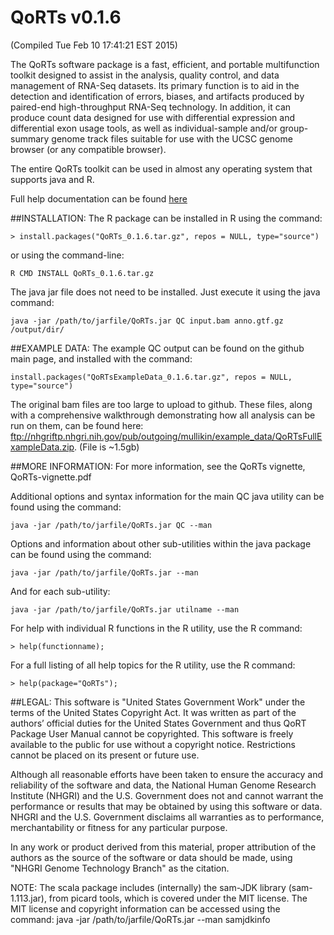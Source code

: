 # QoRTs v0.1.6
(Compiled Tue Feb 10 17:41:21 EST 2015)

The QoRTs software package is a fast, efficient, and portable multifunction toolkit designed to assist in
the analysis, quality control, and data management of RNA-Seq datasets. Its primary function is to aid
in the detection and identification of errors, biases, and artifacts produced by paired-end high-throughput
RNA-Seq technology. In addition, it can produce count data designed for use with differential expression
and differential exon usage tools, as well as individual-sample and/or group-summary genome track
files suitable for use with the UCSC genome browser (or any compatible browser).

The entire QoRTs toolkit can be used in almost any operating system that supports java and R.

Full help documentation can be found [here](https://dl.dropboxusercontent.com/u/103621176/QoRTs/helpDoc_v0.1.6/index.html)

##INSTALLATION:
The R package can be installed in R using the command:

    > install.packages("QoRTs_0.1.6.tar.gz", repos = NULL, type="source")

or using the command-line:
    
    R CMD INSTALL QoRTs_0.1.6.tar.gz

The java jar file does not need to be installed. 
Just execute it using the java command:
    
    java -jar /path/to/jarfile/QoRTs.jar QC input.bam anno.gtf.gz /output/dir/

##EXAMPLE DATA:
The example QC output can be found on the github main page, and installed
with the command:
    
    install.packages("QoRTsExampleData_0.1.6.tar.gz", repos = NULL, type="source")

The original bam files are too large to upload to github. 
These files, along with a comprehensive walkthrough demonstrating 
how all analysis can be run on them, can be found here: 
ftp://nhgriftp.nhgri.nih.gov/pub/outgoing/mullikin/example_data/QoRTsFullExampleData.zip. 
(File is ~1.5gb)

##MORE INFORMATION:
For more information, see the QoRTs vignette, QoRTs-vignette.pdf

Additional options and syntax information for the main QC java utility 
can be found using the command:

    java -jar /path/to/jarfile/QoRTs.jar QC --man

Options and information about other sub-utilities within the java package
can be found using the command:

    java -jar /path/to/jarfile/QoRTs.jar --man

And for each sub-utility:

    java -jar /path/to/jarfile/QoRTs.jar utilname --man
    
For help with individual R functions in the R utility, use the R command:

    > help(functionname);

For a full listing of all help topics for the R utility, use the R command: 

    > help(package="QoRTs");

##LEGAL:
This software is "United States Government Work" under the terms of the United 
States Copyright Act. It was written as part of the authors’ official duties 
for the United States Government and thus QoRT Package User Manual cannot be 
copyrighted. This software is freely available to the public for use without a 
copyright notice. Restrictions cannot be placed on its present or future use.

Although all reasonable efforts have been taken to ensure the accuracy and 
reliability of the software and data, the National Human Genome Research 
Institute (NHGRI) and the U.S. Government does not and cannot warrant the 
performance or results that may be obtained by using this software or data. 
NHGRI and the U.S. Government disclaims all warranties as to performance, 
merchantability or fitness for any particular purpose.

In any work or product derived from this material, proper attribution of the 
authors as the source of the software or data should be made, using "NHGRI 
Genome Technology Branch" as the citation.

NOTE: The scala package includes (internally) the sam-JDK library 
(sam-1.113.jar), from picard tools, which is covered under the MIT license. 
The MIT license and copyright information can be accessed using the command:
java -jar /path/to/jarfile/QoRTs.jar --man samjdkinfo
